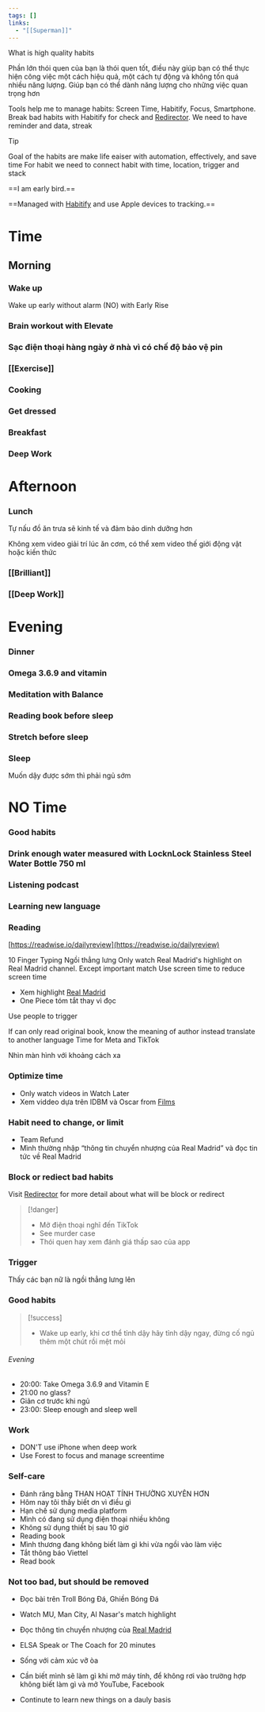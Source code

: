 ```yaml
---
tags: []
links:
  - "[[Superman]]"
---
```

What is high quality habits

Phần lớn thói quen của bạn là thói quen tốt, điều này giúp bạn có thể thực hiện công việc một cách hiệu quả, một cách tự động và không tốn quá nhiều năng lượng. Giúp bạn có thể dành năng lượng cho những việc quan trọng hơn

Tools help me to manage habits: Screen Time, Habitify, Focus, Smartphone. Break bad habits with Habitify for check and [Redirector](Google.md#Redirector). We need to have reminder and data, streak

> [!tip] 
> Goal of the habits are make life eaiser with automation, effectively, and save time
> For habit we need to connect habit with time, location, trigger and stack



==I am early bird.==

==Managed with [Habitify](Habitify.md) and use Apple devices to tracking.==

# Time

## Morning

### Wake up

Wake up early without alarm (NO) with Early Rise

### Brain workout with Elevate

### Sạc điện thoại hàng ngày ở nhà vì có chế độ bảo vệ pin
### [[Exercise]]

### Cooking

### Get dressed
### Breakfast

### Deep Work

# Afternoon

### Lunch

Tự nấu đồ ăn trưa sẽ kinh tế và đảm bảo dinh dưỡng hơn

Không xem video giải trí lúc ăn cơm, có thể xem video thế giới động vật hoặc kiến thức

### [[Brilliant]]

### [[Deep Work]]

# Evening

### Dinner

### Omega 3.6.9 and vitamin

### Meditation with Balance

### Reading book before sleep

### Stretch before sleep

### Sleep

Muốn dậy được sớm thì phải ngủ sớm

# NO Time

### Good habits

### Drink enough water measured with LocknLock Stainless Steel Water Bottle 750 ml

### Listening podcast
### Learning new language

### Reading

[https://readwise.io/dailyreview](https://readwise.io/dailyreview)

10 Finger Typing
Ngồi thẳng lưng
Only watch Real Madrid's highlight on Real Madrid channel. Except important match
Use screen time to reduce screen time
- Xem highlight [Real Madrid](Real%20Madrid.md) 
- One Piece tóm tắt thay vì đọc

Use people to trigger

If can only read original book, know the meaning of author instead translate to another language
Time for Meta and TikTok

Nhìn màn hình với khoảng cách xa

### Optimize time

- Only watch videos in Watch Later
- Xem viddeo dựa trên IDBM và Oscar from [Films](https://www.notion.so/bb6acc2866e845a387cbfce59caa9aef?pvs=21)

### Habit need to change, or limit

- Team Refund
- Mình thường nhập “thông tin chuyển nhượng của Real Madrid” và đọc tin tức về Real Madrid

### Block or rediect bad habits

Visit [Redirector](Google.md#Redirector) for more detail about what will be block or redirect

> [!danger]
> - Mở điện thoại nghĩ đến TikTok
> - See murder case
> - Thói quen hay xem đánh giá thấp sao của app

### Trigger

Thấy các bạn nữ là ngồi thẳng lưng lên

### Good habits

> [!success]
> - Wake up early, khi cơ thể tỉnh dậy hãy tỉnh dậy ngay, đừng cố ngủ thêm một chút rồi mệt mỏi


###### Evening

- 20:00: Take Omega 3.6.9 and Vitamin E
- 21:00 no glass?
- Giãn cơ trước khi ngủ
- 23:00: Sleep enough and sleep well

### Work

- DON'T use iPhone when deep work
- Use Forest to focus and manage screentime

### Self-care

- Đánh răng bằng THAN HOẠT TÍNH THƯỜNG XUYÊN HƠN
- Hôm nay tôi thấy biết ơn vì điều gì
- Hạn chế sử dụng media platform
- Mình có đang sử dụng điện thoại nhiều không
- Không sử dụng thiết bị sau 10 giờ
- Reading book
- Mình thương đang không biết làm gì khi vừa ngồi vào làm việc
- Tắt thông báo Viettel
- Read book

### Not too bad, but should be removed

- Đọc bài trên Troll Bóng Đá, Ghiền Bóng Đá
- Watch MU, Man City, Al Nasar's match highlight
- Đọc thông tin chuyển nhượng của [Real Madrid](Real%20Madrid.md) 

- ELSA Speak or The Coach for 20 minutes
- Sống với cảm xúc vỡ òa

- Cần biết mình sẽ làm gì khi mở máy tính, để không rơi vào trường hợp không biết làm gì và mở YouTube, Facebook
- Continute to learn new things on a dauly basis